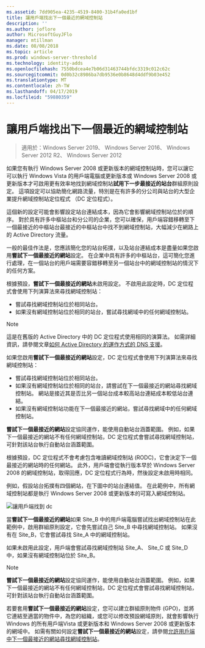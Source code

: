 ```yaml
---
ms.assetid: 7dd905ea-4235-4519-8400-31b4fa0ed1bf
title: 讓用戶端找出下一個最近的網域控制站
description: ''
ms.author: joflore
author: MicrosoftGuyJFlo
manager: mtillman
ms.date: 08/08/2018
ms.topic: article
ms.prod: windows-server-threshold
ms.technology: identity-adds
ms.openlocfilehash: 7550bdcea4e7b06d31463744bfdc3319c012c62c
ms.sourcegitcommit: 0d0b32c8986ba7db9536e0b8648d4ddf9b03e452
ms.translationtype: MT
ms.contentlocale: zh-TW
ms.lasthandoff: 04/17/2019
ms.locfileid: "59880359"
---
```

# <a name="enabling-clients-to-locate-the-next-closest-domain-controller"></a>讓用戶端找出下一個最近的網域控制站

>適用於：Windows Server 2019、 Windows Server 2016、 Windows Server 2012 R2、 Windows Server 2012

如果您有執行 Windows Server 2008 或更新版本的網域控制站時，您可以讓它可以執行 Windows Vista 的用戶端電腦或更新版本或 Windows Server 2008 或更新版本才可啟用更有效率地找到網域控制站**試用下一步最接近的站台**群組原則設定。 這項設定可以協助簡化網路流量，特別是在有許多的分公司與站台的大型企業提升網域控制站定位程式 （DC 定位程式）。

這個新的設定可能會影響設定站台連結成本，因為它會影響網域控制站位於的順序。 對於具有許多中樞站台和分公司的企業，您可以確保，用戶端容錯移轉至下一個最接近的中樞站台最接近的中樞站台中找不到網域控制站，大幅減少在網路上的 Active Directory 流量。

一般的最佳作法是，您應該簡化您的站台拓撲，以及站台連結成本是盡量如果您啟用**嘗試下一個最接近的網站**設定。 在企業中具有許多的中樞站台，這可簡化您進行處理，在一個站台的用戶端需要容錯移轉至另一個站台中的網域控制站的情況下的任何方案。

根據預設，**嘗試下一個最接近的網站**未啟用設定。 不啟用此設定時，DC 定位程式會使用下列演算法來尋找網域控制站：

- 嘗試尋找網域控制站位於相同站台。
- 如果沒有網域控制站位於相同的站台，嘗試尋找網域中的任何網域控制站。

> [!NOTE]
> 這是在舊版的 Active Directory 中的 DC 定位程式使用相同的演算法。 如需詳細資訊，請參閱文章[如何 Active Directory 的運作方式的 DNS 支援](https://go.microsoft.com/fwlink/?LinkId=108587)。

如果您啟用**嘗試下一個最接近的網站**設定，DC 定位程式會使用下列演算法來尋找網域控制站：

- 嘗試尋找網域控制站位於相同站台。
- 如果沒有網域控制站位於相同的站台，請嘗試在下一個最接近的網站尋找網域控制站。 網站是接近其是否比另一個站台成本較高站台連結成本較低站台連結。
- 如果沒有網域控制站功能在下一個最接近的網站，嘗試尋找網域中的任何網域控制站。

**嘗試下一個最接近的網站**設定協同運作，能使用自動站台涵蓋範圍。 例如，如果下一個最接近的網站不有任何網域控制站，DC 定位程式會嘗試尋找網域控制站，可針對該站台執行自動站台涵蓋範圍。

根據預設，DC 定位程式不會考慮包含唯讀網域控制站 (RODC)，它會決定下一個最接近的網站時的任何網站。 此外，用戶端會從執行版本早於 Windows Server 2008 的網域控制站，取得回應，DC 定位程式行為時，然後設定未啟用時相同。

例如，假設站台拓撲有四個網站，在下圖中的站台連結值。 在此範例中，所有網域控制站都是執行 Windows Server 2008 或更新版本的可寫入網域控制站。

![讓用戶端找到 dc](media/Enabling-Clients-to-Locate-the-Next-Closest-Domain-Controller/beff4087-fb2a-463b-96ac-d440a9e29b75.gif)

當**嘗試下一個最接近的網站**如果 Site_B 中的用戶端電腦嘗試找出網域控制站在此範例中，啟用群組原則設定，它會先嘗試自己 Site_B 中尋找網域控制站。 如果沒有在 Site_B，它會嘗試尋找 Site_A 中的網域控制站。

如果未啟用此設定，用戶端會嘗試尋找網域控制站 Site_A、 Site_C 或 Site_D 中，如果沒有網域控制站位於 Site_B。

> [!NOTE]
> **嘗試下一個最接近的網站**設定協同運作，能使用自動站台涵蓋範圍。 例如，如果下一個最接近的網站不有任何網域控制站，DC 定位程式會嘗試尋找網域控制站，可針對該站台執行自動站台涵蓋範圍。

若要套用**嘗試下一個最接近的網站**設定，您可以建立群組原則物件 (GPO)，並將它連結至適當的物件中，為您的組織，或您可以修改預設網域原則，就會影響執行 Windows 的所有用戶端Vista 或更新版本和 Windows Server 2008 或更新版本的網域中。 如需有關如何設定**嘗試下一個最接近的網站**設定，請參閱[允許用戶端中下一個最接近的網站尋找網域控制站](https://technet.microsoft.com/library/cc772592.aspx)。
